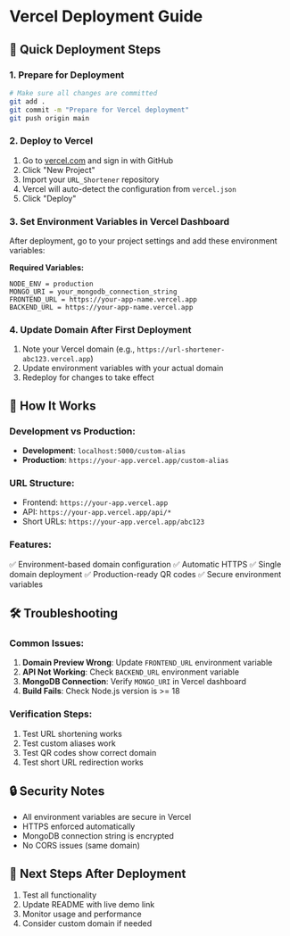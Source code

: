 # Vercel Deployment Guide

## 🚀 Quick Deployment Steps

### 1. **Prepare for Deployment**
```bash
# Make sure all changes are committed
git add .
git commit -m "Prepare for Vercel deployment"
git push origin main
```

### 2. **Deploy to Vercel**
1. Go to [vercel.com](https://vercel.com) and sign in with GitHub
2. Click "New Project"
3. Import your `URL_Shortener` repository
4. Vercel will auto-detect the configuration from `vercel.json`
5. Click "Deploy"

### 3. **Set Environment Variables in Vercel Dashboard**
After deployment, go to your project settings and add these environment variables:

**Required Variables:**
```
NODE_ENV = production
MONGO_URI = your_mongodb_connection_string
FRONTEND_URL = https://your-app-name.vercel.app
BACKEND_URL = https://your-app-name.vercel.app
```

### 4. **Update Domain After First Deployment**
1. Note your Vercel domain (e.g., `https://url-shortener-abc123.vercel.app`)
2. Update environment variables with your actual domain
3. Redeploy for changes to take effect

## 🔧 **How It Works**

### **Development vs Production:**
- **Development**: `localhost:5000/custom-alias`
- **Production**: `https://your-app.vercel.app/custom-alias`

### **URL Structure:**
- Frontend: `https://your-app.vercel.app`
- API: `https://your-app.vercel.app/api/*`
- Short URLs: `https://your-app.vercel.app/abc123`

### **Features:**
✅ Environment-based domain configuration
✅ Automatic HTTPS
✅ Single domain deployment
✅ Production-ready QR codes
✅ Secure environment variables

## 🛠️ **Troubleshooting**

### **Common Issues:**
1. **Domain Preview Wrong**: Update `FRONTEND_URL` environment variable
2. **API Not Working**: Check `BACKEND_URL` environment variable
3. **MongoDB Connection**: Verify `MONGO_URI` in Vercel dashboard
4. **Build Fails**: Check Node.js version is >= 18

### **Verification Steps:**
1. Test URL shortening works
2. Test custom aliases work
3. Test QR codes show correct domain
4. Test short URL redirection works

## 🔒 **Security Notes**
- All environment variables are secure in Vercel
- HTTPS enforced automatically
- MongoDB connection string is encrypted
- No CORS issues (same domain)

## 🎯 **Next Steps After Deployment**
1. Test all functionality
2. Update README with live demo link  
3. Monitor usage and performance
4. Consider custom domain if needed
